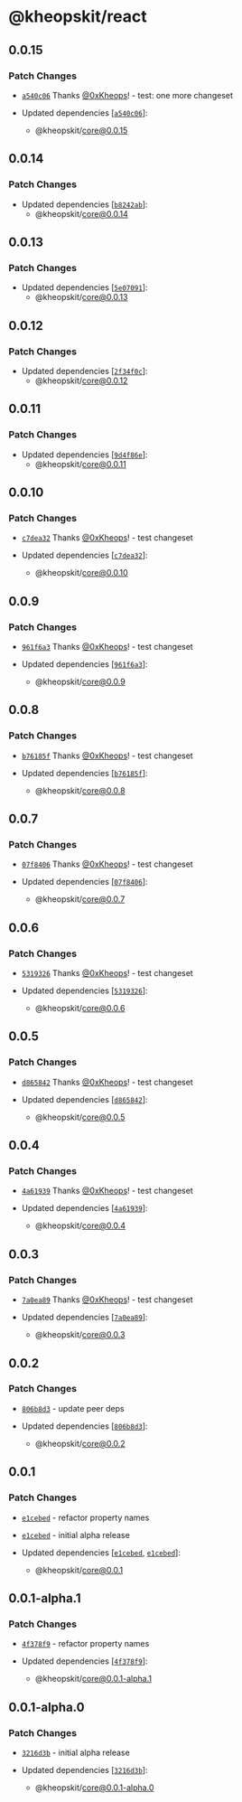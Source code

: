 # @kheopskit/react

## 0.0.15

### Patch Changes

- [`a540c06`](https://github.com/kheopskit/kheopskit/commit/a540c06e90816656a1a21df3d95d0328bff78455) Thanks [@0xKheops](https://github.com/0xKheops)! - test: one more changeset

- Updated dependencies [[`a540c06`](https://github.com/kheopskit/kheopskit/commit/a540c06e90816656a1a21df3d95d0328bff78455)]:
  - @kheopskit/core@0.0.15

## 0.0.14

### Patch Changes

- Updated dependencies [[`b8242ab`](https://github.com/kheopskit/kheopskit/commit/b8242abd31a6512b16399dd44ca5e5d82f6c70bf)]:
  - @kheopskit/core@0.0.14

## 0.0.13

### Patch Changes

- Updated dependencies [[`5e07091`](https://github.com/kheopskit/kheopskit/commit/5e070910229cb9202f5d2f1869bfb16c5180d273)]:
  - @kheopskit/core@0.0.13

## 0.0.12

### Patch Changes

- Updated dependencies [[`2f34f0c`](https://github.com/kheopskit/kheopskit/commit/2f34f0c16c7866a4187b4474a45f93e2ad07f5c7)]:
  - @kheopskit/core@0.0.12

## 0.0.11

### Patch Changes

- Updated dependencies [[`9d4f86e`](https://github.com/kheopskit/kheopskit/commit/9d4f86e7632843fad089ce930b209aee9b9e2b41)]:
  - @kheopskit/core@0.0.11

## 0.0.10

### Patch Changes

- [`c7dea32`](https://github.com/kheopskit/kheopskit/commit/c7dea32e2921716cef82b53e1960c3cdb4c8e5ae) Thanks [@0xKheops](https://github.com/0xKheops)! - test changeset

- Updated dependencies [[`c7dea32`](https://github.com/kheopskit/kheopskit/commit/c7dea32e2921716cef82b53e1960c3cdb4c8e5ae)]:
  - @kheopskit/core@0.0.10

## 0.0.9

### Patch Changes

- [`961f6a3`](https://github.com/kheopskit/kheopskit/commit/961f6a371c73d4065e9157c95ca4d996012098e7) Thanks [@0xKheops](https://github.com/0xKheops)! - test changeset

- Updated dependencies [[`961f6a3`](https://github.com/kheopskit/kheopskit/commit/961f6a371c73d4065e9157c95ca4d996012098e7)]:
  - @kheopskit/core@0.0.9

## 0.0.8

### Patch Changes

- [`b76185f`](https://github.com/kheopskit/kheopskit/commit/b76185f99a78c5a82a8b9aead65b0708f17b0bd5) Thanks [@0xKheops](https://github.com/0xKheops)! - test changeset

- Updated dependencies [[`b76185f`](https://github.com/kheopskit/kheopskit/commit/b76185f99a78c5a82a8b9aead65b0708f17b0bd5)]:
  - @kheopskit/core@0.0.8

## 0.0.7

### Patch Changes

- [`07f8406`](https://github.com/kheopskit/kheopskit/commit/07f8406d3f176e6a8b3b06fe16396bf2b6b1db88) Thanks [@0xKheops](https://github.com/0xKheops)! - test changeset

- Updated dependencies [[`07f8406`](https://github.com/kheopskit/kheopskit/commit/07f8406d3f176e6a8b3b06fe16396bf2b6b1db88)]:
  - @kheopskit/core@0.0.7

## 0.0.6

### Patch Changes

- [`5319326`](https://github.com/kheopskit/kheopskit/commit/53193262e80fec9e242986f818d7f7b53f92357a) Thanks [@0xKheops](https://github.com/0xKheops)! - test changeset

- Updated dependencies [[`5319326`](https://github.com/kheopskit/kheopskit/commit/53193262e80fec9e242986f818d7f7b53f92357a)]:
  - @kheopskit/core@0.0.6

## 0.0.5

### Patch Changes

- [`d865842`](https://github.com/kheopskit/kheopskit/commit/d86584236e51730e82baaa9068604fa7e703e9c2) Thanks [@0xKheops](https://github.com/0xKheops)! - test changeset

- Updated dependencies [[`d865842`](https://github.com/kheopskit/kheopskit/commit/d86584236e51730e82baaa9068604fa7e703e9c2)]:
  - @kheopskit/core@0.0.5

## 0.0.4

### Patch Changes

- [`4a61939`](https://github.com/kheopskit/kheopskit/commit/4a61939b9a5c4ea6fb119a0427704a5fc684343e) Thanks [@0xKheops](https://github.com/0xKheops)! - test changeset

- Updated dependencies [[`4a61939`](https://github.com/kheopskit/kheopskit/commit/4a61939b9a5c4ea6fb119a0427704a5fc684343e)]:
  - @kheopskit/core@0.0.4

## 0.0.3

### Patch Changes

- [`7a0ea89`](https://github.com/kheopskit/kheopskit/commit/7a0ea890982570ae89934fead69d319fff46dd98) Thanks [@0xKheops](https://github.com/0xKheops)! - test changeset

- Updated dependencies [[`7a0ea89`](https://github.com/kheopskit/kheopskit/commit/7a0ea890982570ae89934fead69d319fff46dd98)]:
  - @kheopskit/core@0.0.3

## 0.0.2

### Patch Changes

- [`806b8d3`](https://github.com/kheopskit/kheopskit/commit/806b8d394ba7c2576c76d9de72a15d7927bcff9e) - update peer deps

- Updated dependencies [[`806b8d3`](https://github.com/kheopskit/kheopskit/commit/806b8d394ba7c2576c76d9de72a15d7927bcff9e)]:
  - @kheopskit/core@0.0.2

## 0.0.1

### Patch Changes

- [`e1cebed`](https://github.com/kheopskit/kheopskit/commit/e1cebed92d303f041070e0ae146ee34d9eb717bd) - refactor property names

- [`e1cebed`](https://github.com/kheopskit/kheopskit/commit/e1cebed92d303f041070e0ae146ee34d9eb717bd) - initial alpha release

- Updated dependencies [[`e1cebed`](https://github.com/kheopskit/kheopskit/commit/e1cebed92d303f041070e0ae146ee34d9eb717bd), [`e1cebed`](https://github.com/kheopskit/kheopskit/commit/e1cebed92d303f041070e0ae146ee34d9eb717bd)]:
  - @kheopskit/core@0.0.1

## 0.0.1-alpha.1

### Patch Changes

- [`4f378f9`](https://github.com/0xKheops/kheopskit-alpha/commit/4f378f9b61e555b7b66ef3bfaf107ab8e6ac62b1) - refactor property names

- Updated dependencies [[`4f378f9`](https://github.com/0xKheops/kheopskit-alpha/commit/4f378f9b61e555b7b66ef3bfaf107ab8e6ac62b1)]:
  - @kheopskit/core@0.0.1-alpha.1

## 0.0.1-alpha.0

### Patch Changes

- [`3216d3b`](https://github.com/0xKheops/kheopskit-alpha/commit/3216d3b4ca1f2fadbebe9a4275e7b864ac89d222) - initial alpha release

- Updated dependencies [[`3216d3b`](https://github.com/0xKheops/kheopskit-alpha/commit/3216d3b4ca1f2fadbebe9a4275e7b864ac89d222)]:
  - @kheopskit/core@0.0.1-alpha.0
